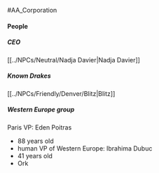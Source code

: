 #AA_Corporation
#### People
##### CEO
[[../NPCs/Neutral/Nadja Davier|Nadja Davier]]

##### Known Drakes
[[../NPCs/Friendly/Denver/Blitz|Blitz]]

##### Western Europe group
Paris VP:
Eden Poitras
- 88 years old
- human
VP of Western Europe:
Ibrahima Dubuc
- 41 years old
- Ork
